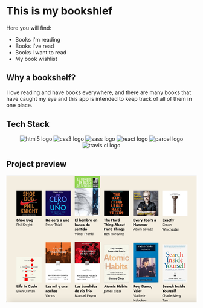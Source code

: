 # This is my bookshlef
Here you will find:
* Books I'm reading
* Books I've read
* Books I want to read
* My book wishlist

[comment]: # (bells and whistles - features of the app)

## Why a bookshelf?
I love reading and have books everywhere, and there are many books that have caught my eye and this app is intended to keep track of all of them in one place.

## Tech Stack

<div align="center">
<img src="https://upload.wikimedia.org/wikipedia/commons/6/61/HTML5_logo_and_wordmark.svg" width="auto" height="80px" alt="html5 logo" />
<img src="https://upload.wikimedia.org/wikipedia/commons/3/3d/CSS.3.svg" width="auto" height="80px" alt="css3 logo" />
<img src="https://upload.wikimedia.org/wikipedia/commons/9/96/Sass_Logo_Color.svg" width="auto" height="80px" alt="sass logo" />
<img src="https://upload.wikimedia.org/wikipedia/commons/a/a7/React-icon.svg" width="auto" height="80px" alt="react logo" />
<img src="https://user-images.githubusercontent.com/19409/31321658-f6aed0f2-ac3d-11e7-8100-1587e676e0ec.png" width="auto" height="80px" alt="parcel logo" />
<img src="https://travis-ci.com/images/logos/TravisCI-Full-Color.png" width="auto" height="80px" alt="travis ci logo" />
</div>

## Project preview
![project preview](preview.png "Bookshelf preview")
